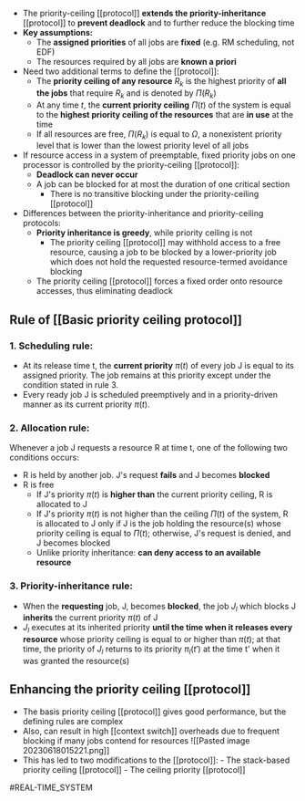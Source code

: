 - The priority-ceiling [[protocol]] **extends the priority-inheritance** [[protocol]] to **prevent deadlock** and to further reduce the blocking time
- **Key assumptions:**
    - The **assigned priorities** of all jobs are **fixed** (e.g. RM scheduling, not EDF)
    - The resources required by all jobs are **known a priori**
- Need two additional terms to define the [[protocol]]:
    - The **priority ceiling of any resource** $R_{k}$ is the highest priority of **all the jobs** that require $R_{k}$ and is denoted by $\Pi(R_{k})$ 
    - At any time $t$, the **current priority ceiling**  $\Pi(t)$ of the system is equal to the **highest priority ceiling of the resources** that are **in use** at the time
    - If all resources are free, $\Pi(R_{k})$ is equal to $\Omega$, a nonexistent priority level that is lower than the lowest priority level of all jobs
- If resource access in a system of preemptable, fixed priority jobs on one processor is controlled by the priority-ceiling [[protocol]]:
    - **Deadlock can never occur**
    - A job can be blocked for at most the duration of one critical section
        - There is no transitive blocking under the priority-ceiling [[protocol]]
- Differences between the priority-inheritance and priority-ceiling protocols:
    - **Priority inheritance is greedy**, while priority ceiling is not
        - The priority ceiling [[protocol]] may withhold access to a free resource, causing a job to be blocked by a lower-priority job which does not hold the requested resource-termed avoidance blocking
    - The priority ceiling [[protocol]] forces a fixed order onto resource accesses, thus eliminating deadlock
## Rule of [[Basic priority ceiling protocol]] 
### 1. Scheduling rule:
- At its release time t, the **current priority** $\pi(t)$ of every job J is equal to its assigned priority. The job remains at this priority except under the condition stated in rule 3.
- Every ready job J is scheduled preemptively and in a priority-driven manner as its current priority $\pi(t)$.
### 2. Allocation rule:
Whenever a job J requests a resource R at time t, one of the following two conditions occurs:
- R is held by another job. J's request **fails** and J becomes **blocked**
- R is free
    - If J's priority $\pi(t)$ is **higher than** the current priority ceiling, R is allocated to J
    - If J's priority $\pi(t)$ is not higher than the ceiling $\Pi(t)$ of the system, R is allocated to J only if J is the job holding the resource(s) whose priority ceiling is equal to $\Pi(t)$; otherwise, J's request is denied, and J becomes blocked
    - Unlike priority inheritance: **can deny access to an available resource**
### 3. Priority-inheritance rule:
- When the **requesting** job, J, becomes **blocked**, the job $J_{l}$ which blocks J **inherits** the current priority $\pi(t)$ of J
- $J_{l}$ executes at its inherited priority **until the time when it releases every resource** whose priority ceiling is equal to or higher than $\pi(t)$; at that time, the priority of $J_{l}$ returns to its priority $\pi_{l}(t')$ at the time t' when it was granted the resource(s)
## Enhancing the priority ceiling [[protocol]]
- The basis priority ceiling [[protocol]] gives good performance, but the defining rules are complex
- Also, can result in high [[context switch]] overheads due to frequent blocking if many jobs contend for resources
![[Pasted image 20230618015221.png]]
- This has led to two modifications to the [[protocol]]:
        - The stack-based priority ceiling [[protocol]]
        - The ceiling priority [[protocol]]

#REAL-TIME_SYSTEM 